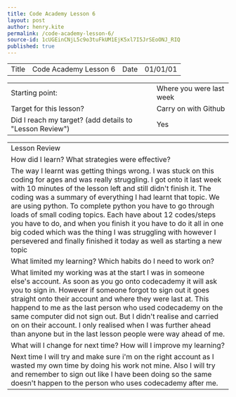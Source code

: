 ```yaml
---
title: Code Academy Lesson 6
layout: post
author: henry.kite
permalink: /code-academy-lesson-6/
source-id: 1cUGEinCNjL5c9o3tuFkUM1EjK5xl7I5JrSEoONJ_RIQ
published: true
---
```

<table>
  <tr>
    <td>Title</td>
    <td>Code Academy Lesson 6</td>
    <td>Date</td>
    <td>01/01/01</td>
  </tr>
</table>


<table>
  <tr>
    <td>Starting point:</td>
    <td>Where you were last week</td>
  </tr>
  <tr>
    <td>Target for this lesson?</td>
    <td>Carry on with Github</td>
  </tr>
  <tr>
    <td>Did I reach my target? 
(add details to "Lesson Review")</td>
    <td> Yes</td>
  </tr>
</table>


<table>
  <tr>
    <td>Lesson Review</td>
  </tr>
  <tr>
    <td>How did I learn? What strategies were effective? </td>
  </tr>
  <tr>
    <td>The way I learnt was getting things wrong. I was stuck on this coding for ages and was really struggling. I got onto it last week with 10 minutes of the  lesson left and still didn't finish it. The coding was a summary of everything I had learnt that topic. We are using python. To complete python you have to go through loads of small coding topics. Each have about 12 codes/steps you have to do, and when you finish it you have to do it all in one big coded which was the thing I was struggling with however I persevered and finally finished it today as well as starting a new topic</td>
  </tr>
  <tr>
    <td>What limited my learning? Which habits do I need to work on? </td>
  </tr>
  <tr>
    <td>What limited my working was at the start I was in someone else's account. As soon as you go onto codecademy it will ask you to sign in. However if someone forgot to sign out it goes straight onto their account  and where they were last at. This happend to me as the last person who used codecademy on the same computer did not sign out. But I didn't realise and carried on on their account. I only realised when I was further ahead than anyone but in the last lesson people were way ahead of me.</td>
  </tr>
  <tr>
    <td>What will I change for next time? How will I improve my learning?</td>
  </tr>
  <tr>
    <td>Next time I will try and make sure i'm on the right account as I wasted my own time by doing his work not mine. Also I will try and remember to sign out like I have been doing so the same doesn't happen to the person who uses codecademy after me.</td>
  </tr>
</table>


